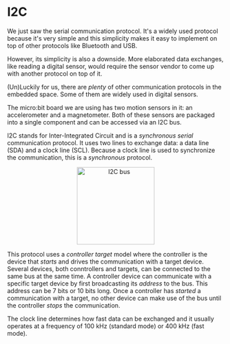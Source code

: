 # I2C

We just saw the serial communication protocol. It's a widely used protocol because it's very
simple and this simplicity makes it easy to implement on top of other protocols like Bluetooth and
USB.

However, its simplicity is also a downside. More elaborated data exchanges, like reading a digital
sensor, would require the sensor vendor to come up with another protocol on top of it.

(Un)Luckily for us, there are *plenty* of other communication protocols in the embedded space. Some
of them are widely used in digital sensors.

The micro:bit board we are using has two motion sensors in it: an accelerometer and a magnetometer.
Both of these sensors are packaged into a single component and can be accessed via an I2C bus.

I2C stands for Inter-Integrated Circuit and is a *synchronous* *serial* communication protocol. It
uses two lines to exchange data: a data line (SDA) and a clock line (SCL). Because a clock line is
used to synchronize the communication, this is a *synchronous* protocol.

<p align="center">
<img class="white_bg" height=180 title="I2C bus" src="https://upload.wikimedia.org/wikipedia/commons/thumb/0/04/I2C_controller-target.svg/440px-I2C_controller-target.svg.png">
</p>

This protocol uses a *controller* *target* model where the controller is the device that *starts* and
drives the communication with a target device. Several devices, both conntrollers and targets, can be
connected to the same bus at the same time. A controller device can communicate with a specific target
device by first broadcasting its *address* to the bus. This address can be 7 bits or 10 bits long.
Once a controller has *started* a communication with a target, no other device can make use of the bus
until the controller *stops* the communication.

The clock line determines how fast data can be exchanged and it usually operates at a frequency of
100 kHz (standard mode) or 400 kHz (fast mode).
